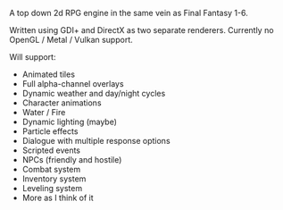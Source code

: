 A top down 2d RPG engine in the same vein as Final Fantasy 1-6.

Written using GDI+ and DirectX as two separate renderers. Currently no OpenGL / Metal / Vulkan support.

Will support:
* Animated tiles
* Full alpha-channel overlays
* Dynamic weather and day/night cycles
* Character animations
* Water / Fire
* Dynamic lighting (maybe)
* Particle effects
* Dialogue with multiple response options
* Scripted events
* NPCs (friendly and hostile)
* Combat system
* Inventory system
* Leveling system
* More as I think of it
